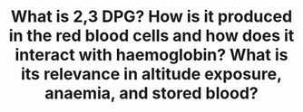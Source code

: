 ---
title: "What is 2,3 DPG? How is it produced in the red blood cells and how does it interact with haemoglobin? What is its relevance in altitude exposure, anaemia, and stored blood?"
entityType: SAQ
exam: PEX
college: ANZCA
year: 2004
sitting: A
question: 11
passRate: 84
EC_expectedDomains:
- "Main points expected for a pass included a definition of 2,3 DPG, and a brief description of the metabolic pathway involved in production."
- "Also required was a description of the interaction with haemoglobin defining the right shift in the haemoglobin-oxygen dissociation curve, with extra marks awarded for differences with fetal haemoglobin."
- "The role of pH change in altering the production of 2,3 DPG also attracted additional marks."
- "Required also were the role of 2,3 DPG in allowing increased oxygen delivery in anaemia and during altitude exposure, with additional marks awarded when the effects in the lung in the hypoxic environment were included."
- "The potential deleterious effects of a lack of 2,3 DPG in stored blood was also required, with additional points given for inclusion of time-scale, and discussion of the importance of different additives."
EC_extraCredit:
- "The use of diagrams aided in the explanations for most candidates."
EC_errorsCommon:
- "problems occurring when parts of the question were unanswered, or unclear."
---